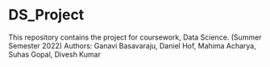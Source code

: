 # DS_Project

This repository contains the project for coursework, Data Science. (Summer Semester 2022)
Authors: Ganavi Basavaraju, Daniel Hof, Mahima Acharya, Suhas Gopal, Divesh Kumar
